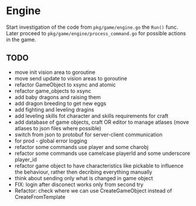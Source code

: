 # Engine

Start investigation of the code from `pkg/game/engine.go` the `Run()` func.
Later proceed to `pkg/game/engine/process_command.go` for possible actions in the game.

## TODO
- move init vision area to goroutine
- move send update to vision areas to goroutine
- refactor GameObject to xsync and atomic
- refactor game_objects to xsync
- add baby dragons and raising them
- add dragon breeding to get new eggs
- add fighting and leveling dragins
- add leveling skills fot character and skills requirements for craft
- add database of game objects, craft OR editor to manage atlases (move atlases to json files where possible)
- switch from json to protobuf for server-client communication
- for prod - global error logging
- refactor some commands use player and some charobj
- refactor some commands use camelcase playerId and some underscore player_id
- refactor game object to have characteristics like pickable to influence the behaviour, rather then decribing everything manually
- think about sending only what is changed in game object
- FIX: login after disconect works only from second try
- Refactor: check where we can use CreateGameObject instead of CreateFromTemplate
